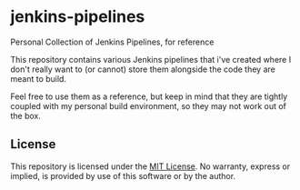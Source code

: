 # jenkins-pipelines

Personal Collection of Jenkins Pipelines, for reference

This repository contains various Jenkins pipelines that i've created where
I don't really want to (or cannot) store them alongside the code they are meant
to build.

Feel free to use them as a reference, but keep in mind that they are tightly
coupled with my personal build environment, so they may not work out of the
box.

## License

This repository is licensed under the [MIT License](LICENSE).
No warranty, express or implied, is provided by use of this software or by the author.
